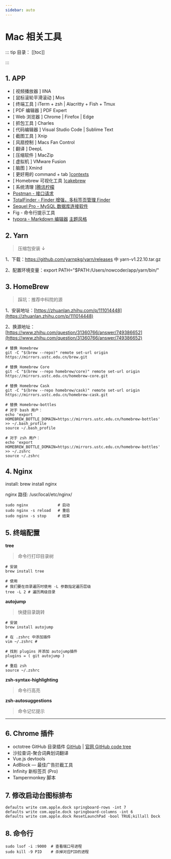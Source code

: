 ```yaml
---
sidebar: auto
---
```


# Mac 相关工具

::: tip 目录：
[[toc]]

:::

## 1. APP

- [ 视频播放器 ] IINA
- [ 鼠标滚轮平滑滚动 ] Mos
- [ 终端工具 ] iTerm + zsh | Alacritty + Fish + Tmux
- [ PDF 编辑器 ] PDF Expert
- [ Web 浏览器 ] Chrome | Firefox | Edge
- [ 抓包工具 ] Charles
- [ 代码编辑器 ] Visual Studio Code | Sublime Text
- [ 截图工具 ] Xnip
- [ 风扇控制 ] Macs Fan Control
- [ 翻译 ] DeepL
- [ 压缩软件 ] MacZip
- [ 虚拟机 ] VMware Fusion
- [ 脑图 ] Xmind
- [ 更好用的 command + tab ][contexts](https://contexts.co/)
- [ Homebrew 可视化工具 ][cakebrew](https://www.cakebrew.com/)
- [ 系统清理 ][腾讯柠檬](https://lemon.qq.com/lab/)
- [Postman - 接口请求](https://www.postman.com/)
- [TotalFinder - Finder 增强，多标签页管理 Finder](https://totalfinder.binaryage.com/)
- [Sequel Pro - MySQL 数据库连接软件](https://www.sequelpro.com/)
- Fig - 命令行提示工具
- [typora - Markdown 编辑器](https://www.typora.io/) [主题风格](https://github.com/liangjingkanji/DrakeTyporaTheme)

## 2. Yarn

> 压缩包安装 ↓

1、下载：https://github.com/yarnpkg/yarn/releases 中 yarn-v1.22.10.tar.gz

2、配置环境变量：export PATH="\$PATH:/Users/nowcoder/app/yarn/bin/"

## 3. HomeBrew

> 踩坑：推荐中科院的源

1、安装地址：[https://zhuanlan.zhihu.com/p/111014448](https://zhuanlan.zhihu.com/p/111014448)

2、换源地址：[https://www.zhihu.com/question/31360766/answer/749386652](https://www.zhihu.com/question/31360766/answer/749386652)

```shell
# 替换 Homebrew
git -C "$(brew --repo)" remote set-url origin https://mirrors.ustc.edu.cn/brew.git

# 替换 Homebrew Core
git -C "$(brew --repo homebrew/core)" remote set-url origin https://mirrors.ustc.edu.cn/homebrew-core.git

# 替换 Homebrew Cask
git -C "$(brew --repo homebrew/cask)" remote set-url origin https://mirrors.ustc.edu.cn/homebrew-cask.git

# 替换 Homebrew-bottles
# 对于 bash 用户：
echo 'export HOMEBREW_BOTTLE_DOMAIN=https://mirrors.ustc.edu.cn/homebrew-bottles' >> ~/.bash_profile
source ~/.bash_profile

# 对于 zsh 用户：
echo 'export HOMEBREW_BOTTLE_DOMAIN=https://mirrors.ustc.edu.cn/homebrew-bottles' >> ~/.zshrc
source ~/.zshrc
```

## 4. Nginx

install: brew install nginx

nginx 路径: /usr/local/etc/nginx/

```shell
sudo nginx             # 启动
sudo nginx -s reload   # 重启
sudo nginx -s stop     # 结束
```

## 5. 终端配置

**tree**

> 命令行打印目录树

```shell
# 安装
brew install tree

# 使用
# 我们要在目录遍历时使用 -L 参数指定遍历层级
tree -L 2 # 遍历两级目录
```

**autojump**

> 快捷目录跳转

```shell
# 安装
brew install autojump

# 在 .zshrc 中添加插件
vim ~/.zshrc #

# 找到 plugins 并添加 autojump插件
plugins = ( git autojump )

# 重启 zsh
source ~/.zshrc
```

**zsh-syntax-highlighting**

> 命令行高亮

**zsh-autosuggestions**

> 命令记忆提示

---

## 6. Chrome 插件

- octotree GitHub 目录插件 [GitHub](https://github.com/ovity/octotree) | [官网 GitHub code tree](https://www.octotree.io/)
- 沙拉查词-聚合词典划词翻译
- Vue.js devtools
- AdBlock — 最佳广告拦截工具
- Infinity 新标签页 (Pro)
- Tampermonkey 脚本

## 7. 修改启动台图标排布

```shell
defaults write com.apple.dock springboard-rows -int 7
defaults write com.apple.dock springboard-columns -int 6
defaults write com.apple.dock ResetLaunchPad -bool TRUE;killall Dock
```

## 8. 命令行

```shell
sudo lsof -i :9000  # 查看端口号进程
sudo kill -9 PID    # 杀掉对应PID的进程
```
